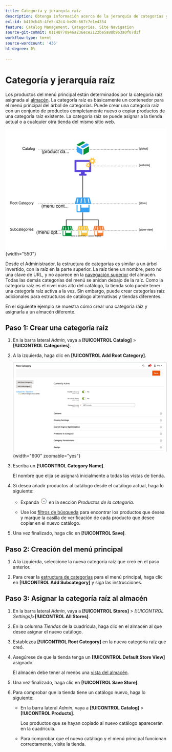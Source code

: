 ```yaml
---
title: Categoría y jerarquía raíz
description: Obtenga información acerca de la jerarquía de categorías y la categoría raíz, que actúa como contenedor para el menú principal del árbol de categorías.
exl-id: b419cb45-4fe5-42c4-be20-667c7e1e4354
feature: Catalog Management, Categories, Site Navigation
source-git-commit: 01148770946a236ece2122be5a88b963a0f07d1f
workflow-type: tm+mt
source-wordcount: '436'
ht-degree: 0%

---
```


# Categoría y jerarquía raíz

Los productos del menú principal están determinados por la categoría raíz asignada al [almacén](../stores-purchase/stores.md#add-stores). La categoría raíz es básicamente un contenedor para el menú principal del árbol de categorías. Puede crear una categoría raíz con un conjunto de productos completamente nuevo o copiar productos de una categoría raíz existente. La categoría raíz se puede asignar a la tienda actual o a cualquier otra tienda del mismo sitio web.

![Diagrama de jerarquía de catálogo](./assets/catalog-hierarchy-scope.svg){width="550"}

Desde el Administrador, la estructura de categorías es similar a un árbol invertido, con la raíz en la parte superior. La raíz tiene un nombre, pero no una clave de URL, y no aparece en la [navegación superior](navigation-top.md) del almacén. Todas las demás categorías del menú se anidan debajo de la raíz. Como la categoría raíz es el nivel más alto del catálogo, la tienda solo puede tener una categoría raíz activa a la vez. Sin embargo, puede crear categorías raíz adicionales para estructuras de catálogo alternativas y tiendas diferentes.

En el siguiente ejemplo se muestra cómo crear una categoría raíz y asignarla a un almacén diferente.

## Paso 1: Crear una categoría raíz

1. En la barra lateral _Admin_, vaya a **[!UICONTROL Catalog]** > **[!UICONTROL Categories]**.

1. A la izquierda, haga clic en **[!UICONTROL Add Root Category]**.

   ![Nueva categoría raíz](./assets/category-root-ee.png){width="600" zoomable="yes"}

1. Escriba un **[!UICONTROL Category Name]**.

   El nombre que elija se asignará inicialmente a todas las vistas de tienda.

1. Si desea añadir productos al catálogo desde el catálogo actual, haga lo siguiente:

   - Expanda ![Selector de expansión](../assets/icon-display-expand.png) en la sección _Productos de la categoría_.

   - Use los [filtros de búsqueda](../getting-started/admin-grid-controls.md) para encontrar los productos que desea y marque la casilla de verificación de cada producto que desee copiar en el nuevo catálogo.

1. Una vez finalizado, haga clic en **[!UICONTROL Save]**.

## Paso 2: Creación del menú principal

1. A la izquierda, seleccione la nueva categoría raíz que creó en el paso anterior.

1. Para crear la [estructura de categorías](category-create.md) para el menú principal, haga clic en **[!UICONTROL Add Subcategory]** y siga las instrucciones.

## Paso 3: Asignar la categoría raíz al almacén

1. En la barra lateral _Admin_, vaya a **[!UICONTROL Stores]** > _[!UICONTROL Settings]_>**[!UICONTROL All Stores]**.

1. En la columna _Tiendas_ de la cuadrícula, haga clic en el almacén al que desee asignar el nuevo catálogo.

1. Establezca **[!UICONTROL Root Category]** en la nueva categoría raíz que creó.

1. Asegúrese de que la tienda tenga un **[!UICONTROL Default Store View]** asignado.

   El almacén debe tener al menos una [vista del almacén](../stores-purchase/store-views.md).

1. Una vez finalizado, haga clic en **[!UICONTROL Save Store]**.

1. Para comprobar que la tienda tiene un catálogo nuevo, haga lo siguiente:

   - En la barra lateral _Admin_, vaya a **[!UICONTROL Catalog]** > **[!UICONTROL Products]**.

     Los productos que se hayan copiado al nuevo catálogo aparecerán en la cuadrícula.

   - Para comprobar que el nuevo catálogo y el menú principal funcionan correctamente, visite la tienda.
